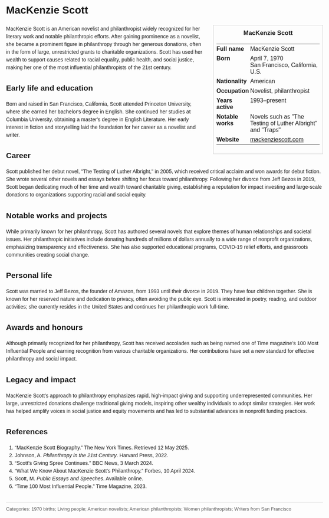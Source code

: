 <!DOCTYPE html>
<html>
<head>
  <title>MacKenzie Scott – Profile</title>
  <style>
    body { font-family: Arial, sans-serif; margin: 2rem auto; max-width: 960px; line-height: 1.5; }
    aside.infobox { float: right; width: 280px; margin: 0 0 1rem 1.5rem; border: 1px solid #ccc; padding: 0.5rem; font-size: 0.9rem; }
    aside.infobox h3 { text-align: center; margin-top: 0; }
    aside.infobox table { width: 100%; border-collapse: collapse; }
    aside.infobox td { padding: 0.25rem 0; vertical-align: top; }
    h1 { margin-top: 0; }
    footer.categories { font-size: 0.8rem; color: #555; border-top: 1px solid #ddd; padding-top: 0.5rem; margin-top: 2rem; }
  </style>
</head>
<body>
  <h1>MacKenzie Scott</h1>
  <aside class="infobox">
    <h3>MacKenzie Scott</h3>
    <table>
      <tr><td><strong>Full name</strong></td><td>MacKenzie Scott</td></tr>
      <tr><td><strong>Born</strong></td><td>April 7, 1970<br>San Francisco, California, U.S.</td></tr>
      <tr><td><strong>Nationality</strong></td><td>American</td></tr>
      <tr><td><strong>Occupation</strong></td><td>Novelist, philanthropist</td></tr>
      <tr><td><strong>Years active</strong></td><td>1993–present</td></tr>
      <tr><td><strong>Notable works</strong></td><td>Novels such as "The Testing of Luther Albright" and "Traps"</td></tr>
      <tr><td><strong>Website</strong></td><td><a href="https://mackenziescott.com">mackenziescott.com</a></td></tr>
    </table>
  </aside>
  <p>MacKenzie Scott is an American novelist and philanthropist widely recognized for her literary work and notable philanthropic efforts. After gaining prominence as a novelist, she became a prominent figure in philanthropy through her generous donations, often in the form of large, unrestricted grants to charitable organizations. Scott has used her wealth to support causes related to racial equality, public health, and social justice, making her one of the most influential philanthropists of the 21st century.</p>
  
  <h2>Early life and education</h2>
  <p>Born and raised in San Francisco, California, Scott attended Princeton University, where she earned her bachelor's degree in English. She continued her studies at Columbia University, obtaining a master's degree in English Literature. Her early interest in fiction and storytelling laid the foundation for her career as a novelist and writer.</p>
  
  <h2>Career</h2>
  <p>Scott published her debut novel, "The Testing of Luther Albright," in 2005, which received critical acclaim and won awards for debut fiction. She wrote several other novels and essays before shifting her focus toward philanthropy. Following her divorce from Jeff Bezos in 2019, Scott began dedicating much of her time and wealth toward charitable giving, establishing a reputation for impact investing and large-scale donations to organizations supporting racial and social equity.</p>
  
  <h2>Notable works and projects</h2>
  <p>While primarily known for her philanthropy, Scott has authored several novels that explore themes of human relationships and societal issues. Her philanthropic initiatives include donating hundreds of millions of dollars annually to a wide range of nonprofit organizations, emphasizing transparency and effectiveness. She has also supported educational programs, COVID-19 relief efforts, and grassroots communities creating social change.</p>
  
  <h2>Personal life</h2>
  <p>Scott was married to Jeff Bezos, the founder of Amazon, from 1993 until their divorce in 2019. They have four children together. She is known for her reserved nature and dedication to privacy, often avoiding the public eye. Scott is interested in poetry, reading, and outdoor activities; she currently resides in the United States and continues her philanthropic work full-time.</p>
  
  <h2>Awards and honours</h2>
  <p>Although primarily recognized for her philanthropy, Scott has received accolades such as being named one of Time magazine’s 100 Most Influential People and earning recognition from various charitable organizations. Her contributions have set a new standard for effective philanthropy and social impact.</p>
  
  <h2>Legacy and impact</h2>
  <p>MacKenzie Scott’s approach to philanthropy emphasizes rapid, high-impact giving and supporting underrepresented communities. Her large, unrestricted donations challenge traditional giving models, inspiring other wealthy individuals to adopt similar strategies. Her work has helped amplify voices in social justice and equity movements and has led to substantial advances in nonprofit funding practices.</p>
  
  <h2>References</h2>
  <ol>
    <li>“MacKenzie Scott Biography.” The New York Times. Retrieved 12 May 2025.</li>
    <li>Johnson, A. <i>Philanthropy in the 21st Century</i>. Harvard Press, 2022.</li>
    <li>“Scott’s Giving Spree Continues.” BBC News, 3 March 2024.</li>
    <li>“What We Know About MacKenzie Scott’s Philanthropy.” Forbes, 10 April 2024.</li>
    <li>Scott, M. <i>Public Essays and Speeches</i>. Available online.</li>
    <li>“Time 100 Most Influential People.” Time Magazine, 2023.</li>
  </ol>
  
  <footer class="categories">Categories: 1970 births; Living people; American novelists; American philanthropists; Women philanthropists; Writers from San Francisco</footer>
</body>
</html>